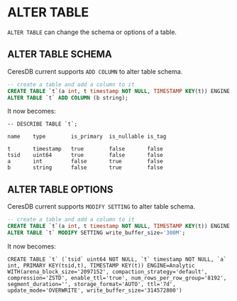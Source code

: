 # ALTER TABLE

`ALTER TABLE` can change the schema or options of a table.

## ALTER TABLE SCHEMA

CeresDB current supports `ADD COLUMN` to alter table schema.

```sql
-- create a table and add a column to it
CREATE TABLE `t`(a int, t timestamp NOT NULL, TIMESTAMP KEY(t)) ENGINE = Analytic;
ALTER TABLE `t` ADD COLUMN (b string);
```

It now becomes:

```
-- DESCRIBE TABLE `t`;

name    type        is_primary  is_nullable is_tag

t       timestamp   true        false       false
tsid    uint64      true        false       false
a       int         false       true        false
b       string      false       true        false
```

## ALTER TABLE OPTIONS

CeresDB current supports `MODIFY SETTING` to alter table schema.

```sql
-- create a table and add a column to it
CREATE TABLE `t`(a int, t timestamp NOT NULL, TIMESTAMP KEY(t)) ENGINE = Analytic;
ALTER TABLE `t` MODIFY SETTING write_buffer_size='300M';
```

It now becomes:

```
CREATE TABLE `t` (`tsid` uint64 NOT NULL, `t` timestamp NOT NULL, `a` int, PRIMARY KEY(tsid,t), TIMESTAMP KEY(t)) ENGINE=Analytic WITH(arena_block_size='2097152', compaction_strategy='default', compression='ZSTD', enable_ttl='true', num_rows_per_row_group='8192', segment_duration='', storage_format='AUTO', ttl='7d', update_mode='OVERWRITE', write_buffer_size='314572800')
```
